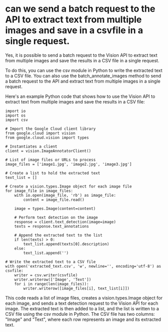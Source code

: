 # can we send a batch request to the API to extract text from multiple images and save in a csvfile in a single request.

Yes, it is possible to send a batch request to the Vision API to extract text from multiple images and save the results in a CSV file in a single request.

To do this, you can use the csv module in Python to write the extracted text to a CSV file. You can also use the batch_annotate_images method to send a batch request to the API and extract text from multiple images in a single request.

Here's an example Python code that shows how to use the Vision API to extract text from multiple images and save the results in a CSV file:

```
import io
import os
import csv

# Import the Google Cloud client library
from google.cloud import vision
from google.cloud.vision import types

# Instantiates a client
client = vision.ImageAnnotatorClient()

# List of image files or URLs to process
image_files = ['image1.jpg', 'image2.jpg', 'image3.jpg']

# Create a list to hold the extracted text
text_list = []

# Create a vision.types.Image object for each image file
for image_file in image_files:
    with io.open(image_file, 'rb') as image_file:
        content = image_file.read()

    image = types.Image(content=content)

    # Perform text detection on the image
    response = client.text_detection(image=image)
    texts = response.text_annotations

    # Append the extracted text to the list
    if len(texts) > 0:
        text_list.append(texts[0].description)
    else:
        text_list.append('')

# Write the extracted text to a CSV file
with open('extracted_text.csv', 'w', newline='', encoding='utf-8') as csvfile:
    writer = csv.writer(csvfile)
    writer.writerow(['Image', 'Text'])
    for i in range(len(image_files)):
        writer.writerow([image_files[i], text_list[i]])
```

This code reads a list of image files, creates a vision.types.Image object for each image, and sends a text detection request to the Vision API for each image. The extracted text is then added to a list, and the list is written to a CSV file using the csv module in Python. The CSV file has two columns: "Image" and "Text", where each row represents an image and its extracted text.
